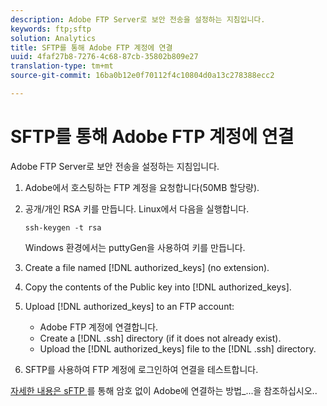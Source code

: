```yaml
---
description: Adobe FTP Server로 보안 전송을 설정하는 지침입니다.
keywords: ftp;sftp
solution: Analytics
title: SFTP를 통해 Adobe FTP 계정에 연결
uuid: 4faf27b8-7276-4c68-87cb-35802b809e27
translation-type: tm+mt
source-git-commit: 16ba0b12e0f70112f4c10804d0a13c278388ecc2

---
```



# SFTP를 통해 Adobe FTP 계정에 연결

Adobe FTP Server로 보안 전송을 설정하는 지침입니다.

1. Adobe에서 호스팅하는 FTP 계정을 요청합니다(50MB 할당량).
1. 공개/개인 RSA 키를 만듭니다. Linux에서 다음을 실행합니다.

   ```
   ssh-keygen -t rsa
   ```

   Windows 환경에서는 puttyGen을 사용하여 키를 만듭니다.

1. Create a file named [!DNL authorized_keys] (no extension).
1. Copy the contents of the Public key into [!DNL authorized_keys].
1. Upload [!DNL authorized_keys] to an FTP account:

   * Adobe FTP 계정에 연결합니다.
   * Create a [!DNL .ssh] directory (if it does not already exist).
   * Upload the [!DNL authorized_keys] file to the [!DNL .ssh] directory.

1. SFTP를 사용하여 FTP 계정에 로그인하여 연결을 테스트합니다.

[자세한 내용은 sFTP ](/help/export/ftp-and-sftp/c-sftp/ftp-sftp-cert-auth.md)를 통해 암호 없이 Adobe에 연결하는 방법_...을 참조하십시오..
